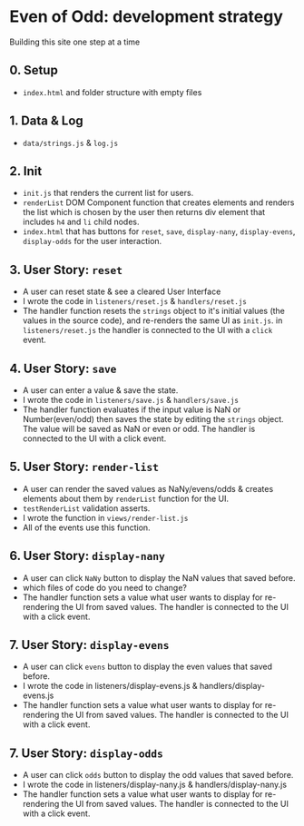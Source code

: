 # Even of Odd: development strategy

Building this site one step at a time

## 0. Setup

* `index.html` and folder structure with empty files

## 1. Data & Log

* `data/strings.js` & `log.js`

## 2. Init

* `init.js` that renders the current list for users.
* `renderList` DOM Component function that creates elements and renders the list which is chosen by the user then returns div element that includes `h4` and `li` child nodes.
* `index.html` that has buttons for `reset`, `save`, `display-nany`, `display-evens`, `display-odds` for the user interaction.

## 3. User Story: `reset`

* A user can reset state & see a cleared User Interface
* I wrote the code in `listeners/reset.js` & `handlers/reset.js`
* The handler function resets the `strings` object to it's initial values (the values in the source code), and re-renders the same UI as `init.js`.  in `listeners/reset.js` the handler is connected to the UI with a `click` event.

## 4. User Story: `save`

  * A user can enter a value & save the state.
  * I wrote the code in `listeners/save.js` & `handlers/save.js`
  * The handler function evaluates if the input value is NaN or Number(even/odd) then saves the state by editing the `strings` object. The value will be saved as NaN or even or odd. The handler is connected to the UI with a click event.

## 5. User Story: `render-list`

  * A user can render the saved values as NaNy/evens/odds & creates elements about them by `renderList` function for the UI.
  * `testRenderList` validation asserts. 
  * I wrote the function in `views/render-list.js`
  * All of the events use this function.

## 6. User Story: `display-nany`

  * A user can click `NaNy` button to display the NaN values that saved before.
  * which files of code do you need to change?
  * The handler function sets a value what user wants to display for re-rendering the UI from saved values. The handler is connected to the UI with a click event.

## 7. User Story: `display-evens`

  * A user can click `evens` button to display the even values that saved before.
  * I wrote the code in listeners/display-evens.js & handlers/display-evens.js
  * The handler function sets a value what user wants to display for re-rendering the UI from saved values. The handler is connected to the UI with a click event.

## 7. User Story: `display-odds`

  * A user can click `odds` button to display the odd values that saved before.
  * I wrote the code in listeners/display-nany.js & handlers/display-nany.js
  * The handler function sets a value what user wants to display for re-rendering the UI from saved values. The handler is connected to the UI with a click event.